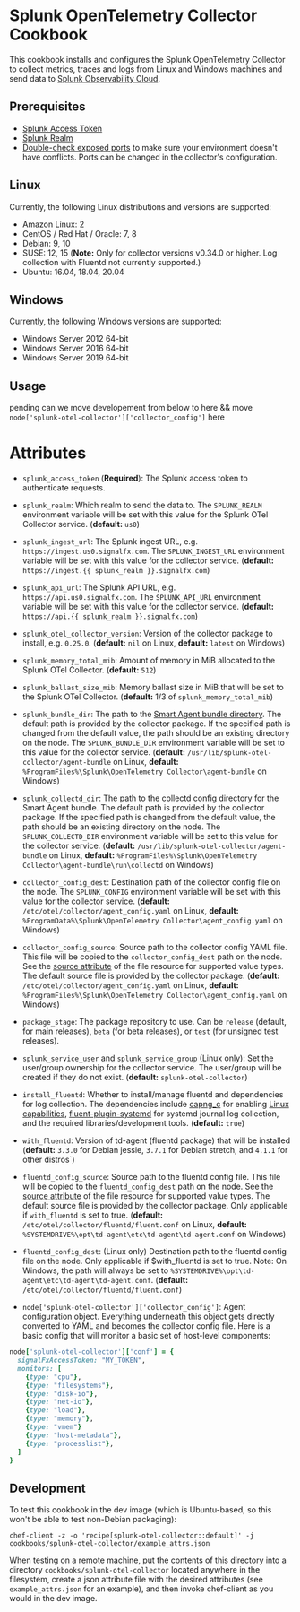 # Splunk OpenTelemetry Collector Cookbook

This cookbook installs and configures the Splunk OpenTelemetry Collector to
collect metrics, traces and logs from Linux and Windows machines and send data to [Splunk 
Observability Cloud](https://www.splunk.com/en_us/observability.html).

## Prerequisites

- [Splunk Access Token](https://docs.splunk.com/Observability/admin/authentication-tokens/org-tokens.html#admin-org-tokens)
- [Splunk Realm](https://dev.splunk.com/observability/docs/realms_in_endpoints/)
- [Double-check exposed ports](https://github.com/signalfx/splunk-otel-collector/blob/main/docs/security.md#exposed-endpoints) 
  to make sure your environment doesn't have conflicts. Ports can be changed in the collector's configuration.

## Linux
Currently, the following Linux distributions and versions are supported:

- Amazon Linux: 2
- CentOS / Red Hat / Oracle: 7, 8
- Debian: 9, 10
- SUSE: 12, 15 (**Note:** Only for collector versions v0.34.0 or higher. Log collection with Fluentd not currently supported.)
- Ubuntu: 16.04, 18.04, 20.04

## Windows
Currently, the following Windows versions are supported:

- Windows Server 2012 64-bit
- Windows Server 2016 64-bit
- Windows Server 2019 64-bit

## Usage

pending can we move developement from below to here && 
move `node['splunk-otel-collector']['collector_config']` here

# Attributes

- `splunk_access_token` (**Required**): The Splunk access token to
  authenticate requests.

- `splunk_realm`: Which realm to send the data to. The `SPLUNK_REALM`
  environment variable will be set with this value for the Splunk OTel 
  Collector service. (**default:** `us0`)

- `splunk_ingest_url`: The Splunk ingest URL, e.g.
  `https://ingest.us0.signalfx.com`. The `SPLUNK_INGEST_URL` environment
  variable will be set with this value for the collector service. (**default:**
  `https://ingest.{{ splunk_realm }}.signalfx.com`)

- `splunk_api_url`: The Splunk API URL, e.g. `https://api.us0.signalfx.com`.
  The `SPLUNK_API_URL` environment variable will be set with this value for the
  collector service. (**default:** `https://api.{{ splunk_realm }}.signalfx.com`)

- `splunk_otel_collector_version`: Version of the collector package to install, e.g.
  `0.25.0`. (**default:** `nil` on Linux, **default:** `latest` on Windows)

- `splunk_memory_total_mib`: Amount of memory in MiB allocated to the Splunk OTel 
  Collector. (**default:** `512`)

- `splunk_ballast_size_mib`: Memory ballast size in MiB that will be set to the Splunk 
  OTel Collector. (**default:** 1/3 of `splunk_memory_total_mib`)

- `splunk_bundle_dir`: The path to the [Smart Agent bundle directory](
  https://github.com/signalfx/splunk-otel-collector/blob/main/internal/extension/smartagentextension/README.md).
  The default path is provided by the collector package. If the specified path
  is changed from the default value, the path should be an existing directory
  on the node. The `SPLUNK_BUNDLE_DIR` environment variable will be set to
  this value for the collector service. (**default:**
  `/usr/lib/splunk-otel-collector/agent-bundle` on Linux, **default:** 
  `%ProgramFiles%\Splunk\OpenTelemetry Collector\agent-bundle` on Windows)

- `splunk_collectd_dir`: The path to the collectd config directory for the
  Smart Agent bundle. The default path is provided by the collector package.
  If the specified path is changed from the default value, the path should be
  an existing directory on the node. The `SPLUNK_COLLECTD_DIR` environment
  variable will be set to this value for the collector service.
  (**default:** `/usr/lib/splunk-otel-collector/agent-bundle` on Linux,
  **default:** `%ProgramFiles%\Splunk\OpenTelemetry Collector\agent-bundle\run\collectd` on Windows)

- `collector_config_dest`: Destination path of the collector config file on the node. The `SPLUNK_CONFIG` environment variable will be set with this value for the collector service. (**default:** `/etc/otel/collector/agent_config.yaml` on Linux, 
  **default:** `%ProgramData%\Splunk\OpenTelemetry Collector\agent_config.yaml` on Windows)

- `collector_config_source`: Source path to the collector config YAML file. This file will be copied to the `collector_config_dest` path on the node. See the [source attribute](https://docs.chef.io/resources/remote_file/) of the file resource for supported value types. The default source file is provided by the collector package. (**default:** `/etc/otel/collector/agent_config.yaml` on Linux, 
  **default:** `%ProgramFiles%\Splunk\OpenTelemetry Collector\agent_config.yaml` on Windows)

- `package_stage`: The package repository to use.  Can
be `release` (default, for main releases), `beta` (for beta releases), or `test`
(for unsigned test releases).

- `splunk_service_user` and `splunk_service_group` (Linux only): Set the user/group
  ownership for the collector service. The user/group will be created if they
  do not exist. (**default:** `splunk-otel-collector`)

- `install_fluentd`: Whether to install/manage fluentd and dependencies for log
  collection. The dependencies include [capng_c](
  https://github.com/fluent-plugins-nursery/capng_c) for enabling
  [Linux capabilities](
  https://docs.fluentd.org/deployment/linux-capability),
  [fluent-plugin-systemd](
  https://github.com/fluent-plugin-systemd/fluent-plugin-systemd) for systemd
  journal log collection, and the required libraries/development tools.
  (**default:** `true`)

- `with_fluentd`: Version of td-agent (fluentd package) that will be 
  installed (**default:** `3.3.0` for Debian jessie, `3.7.1` for Debian 
  stretch, and `4.1.1` for other distros`)

- `fluentd_config_source`: Source path to the fluentd config file. This file will be copied to the `fluentd_config_dest` path on the node. See the [source attribute](https://docs.chef.io/resources/remote_file/) of the file resource for supported value types. The default source file is provided by the collector package. Only applicable if `with_fluentd` is set to true.
  (**default:** `/etc/otel/collector/fluentd/fluent.conf` on Linux, 
  **default:** `%SYSTEMDRIVE%\opt\td-agent\etc\td-agent\td-agent.conf` on Windows)

- `fluentd_config_dest`: (Linux only) Destination path to the fluentd config file on the node. Only applicable if $with_fluentd is set to true. Note: On Windows, the path will always be set to `%SYSTEMDRIVE%\opt\td-agent\etc\td-agent\td-agent.conf`. (**default:** `/etc/otel/collector/fluentd/fluent.conf`)



- `node['splunk-otel-collector']['collector_config']`: Agent configuration object.  Everything
underneath this object gets directly converted to YAML and becomes the collector
config file.  Here is a basic config that will monitor a basic set of
host-level components:

```ruby
node['splunk-otel-collector']['conf'] = {
  signalFxAccessToken: "MY_TOKEN",
  monitors: [
    {type: "cpu"},
    {type: "filesystems"},
    {type: "disk-io"},
    {type: "net-io"},
    {type: "load"},
    {type: "memory"},
    {type: "vmem"}
    {type: "host-metadata"},
    {type: "processlist"},
  ]
}
```

## Development

To test this cookbook in the dev image (which is Ubuntu-based, so this won't be
able to test non-Debian packaging):

`chef-client -z -o 'recipe[splunk-otel-collector::default]' -j cookbooks/splunk-otel-collector/example_attrs.json`

When testing on a remote machine, put the contents of this directory into a
directory `cookbooks/splunk-otel-collector` located anywhere in the filesystem, create
a json attribute file with the desired attributes (see `example_attrs.json` for
an example), and then invoke chef-client as you would in the dev image.
